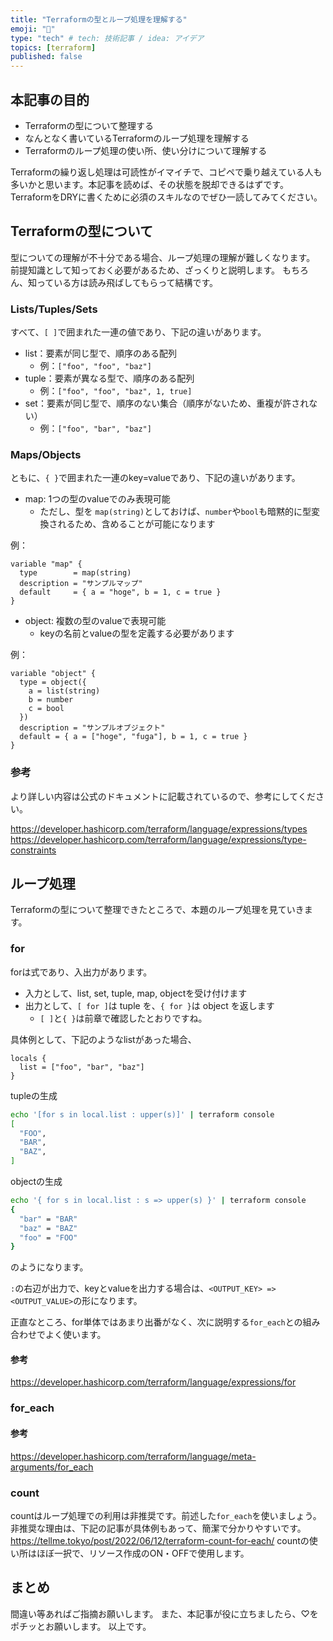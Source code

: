 ```yaml
---
title: "Terraformの型とループ処理を理解する"
emoji: "🎉"
type: "tech" # tech: 技術記事 / idea: アイデア
topics: [terraform]
published: false
---
```


## 本記事の目的
* Terraformの型について整理する
* なんとなく書いているTerraformのループ処理を理解する
* Terraformのループ処理の使い所、使い分けについて理解する

Terraformの繰り返し処理は可読性がイマイチで、コピペで乗り越えている人も多いかと思います。本記事を読めば、その状態を脱却できるはずです。TerraformをDRYに書くために必須のスキルなのでぜひ一読してみてください。

## Terraformの型について

型についての理解が不十分である場合、ループ処理の理解が難しくなります。
前提知識として知っておく必要があるため、ざっくりと説明します。
もちろん、知っている方は読み飛ばしてもらって結構です。

### Lists/Tuples/Sets

すべて、`[ ]`で囲まれた一連の値であり、下記の違いがあります。

* list：要素が同じ型で、順序のある配列
    * 例：`["foo", "foo", "baz"]`
* tuple：要素が異なる型で、順序のある配列
    * 例：`["foo", "foo", "baz", 1, true]`
* set：要素が同じ型で、順序のない集合（順序がないため、重複が許されない）
    * 例：`["foo", "bar", "baz"]`

### Maps/Objects

ともに、`{ }`で囲まれた一連のkey=valueであり、下記の違いがあります。

* map: 1つの型のvalueでのみ表現可能
    * ただし、型を `map(string)`としておけば、`number`や`bool`も暗黙的に型変換されるため、含めることが可能になります

例：
```hcl
variable "map" {
  type        = map(string)
  description = "サンプルマップ"
  default     = { a = "hoge", b = 1, c = true }
}
```

* object: 複数の型のvalueで表現可能
    * keyの名前とvalueの型を定義する必要があります

例：
```hcl
variable "object" {
  type = object({
    a = list(string)
    b = number
    c = bool
  })
  description = "サンプルオブジェクト"
  default = { a = ["hoge", "fuga"], b = 1, c = true }
}
```

### 参考
より詳しい内容は公式のドキュメントに記載されているので、参考にしてください。

https://developer.hashicorp.com/terraform/language/expressions/types
https://developer.hashicorp.com/terraform/language/expressions/type-constraints

## ループ処理
Terraformの型について整理できたところで、本題のループ処理を見ていきます。

### for

forは式であり、入出力があります。
* 入力として、list, set, tuple, map, objectを受け付けます
* 出力として、`[ for ]`は tuple を、`{ for }`は object を返します
    * `[ ]`と`{ }`は前章で確認したとおりですね。

具体例として、下記のようなlistがあった場合、
```hcl
locals {
  list = ["foo", "bar", "baz"]
}
```
tupleの生成
```sh
echo '[for s in local.list : upper(s)]' | terraform console
[
  "FOO",
  "BAR",
  "BAZ",
]
```
objectの生成
```sh
echo '{ for s in local.list : s => upper(s) }' | terraform console
{
  "bar" = "BAR"
  "baz" = "BAZ"
  "foo" = "FOO"
}
```
のようになります。

`:`の右辺が出力で、keyとvalueを出力する場合は、`<OUTPUT_KEY> => <OUTPUT_VALUE>`の形になります。

正直なところ、for単体ではあまり出番がなく、次に説明する`for_each`との組み合わせでよく使います。

#### 参考
https://developer.hashicorp.com/terraform/language/expressions/for


### for_each

#### 参考
https://developer.hashicorp.com/terraform/language/meta-arguments/for_each

### count

countはループ処理での利用は非推奨です。前述した`for_each`を使いましょう。
非推奨な理由は、下記の記事が具体例もあって、簡潔で分かりやすいです。
https://tellme.tokyo/post/2022/06/12/terraform-count-for-each/
countの使い所はほぼ一択で、リソース作成のON・OFFで使用します。

## まとめ
間違い等あればご指摘お願いします。
また、本記事が役に立ちましたら、♡をポチッとお願いします。
以上です。